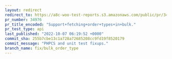 ```yaml
---
layout: redirect
redirect_to: https://a8c-woo-test-reports.s3.amazonaws.com/public/pr/34976/api/index.html
pr_number: 34976
pr_title_encoded: "Support+fetching+order+types+in+bulk."
pr_test_type: api
last_published: "2022-10-07 06:19:52 +0000"
commit_sha: 255b7cbe13c1a728a72685208cc9fd19f8520179
commit_message: "PHPCS and unit test fixups."
branch_name: fix/bulk_order_type
---
```

